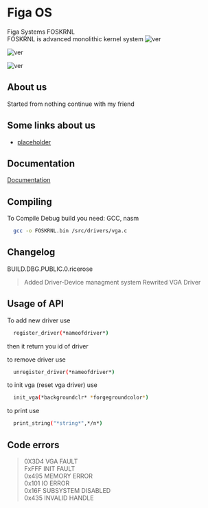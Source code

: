 
# Figa OS

Figa Systems FOSKRNL                                
FOSKRNL is advanced monolithic kernel system
 ![ver](https://img.shields.io/badge/version-debug-debug?style=flat-square&logo=whitesource
)

![ver](https://img.shields.io/badge/Intel-Support-Support?style=flat-square&logo=intel&logoColor=black&labelColor=blue
)

![ver](https://img.shields.io/badge/Compile-unsuccessful-unsuccessful?style=flat-square&logoColor=white&labelColor=yellow&color=red
)


## About us

Started from nothing continue with my friend




## Some links about us

 - [placeholder](placeholder)

## Documentation

[Documentation](https://linktodocumentation)


## Compiling

To Compile Debug build you need: GCC, nasm

```bash
  gcc -o FOSKRNL.bin /src/drivers/vga.c
```


## Changelog
BUILD.DBG.PUBLIC.0.ricerose
>Added Driver-Device managment system
>Rewrited VGA Driver
## Usage of API
To add new driver use 
```bash
  register_driver(*nameofdriver*)
```
then it return you id of driver


to remove driver use 
```bash
  unregister_driver(*nameofdriver*)
```
to init vga (reset vga driver) use
```bash
  init_vga(*backgroundclr* *forgegroundcolor*)
```

to print use 
```bash
  print_string("*string*",*/n*)
```

## Code errors
>0X3D4 VGA FAULT   
>FxFFF INIT FAULT   
>0x495 MEMORY ERROR   
>0x101 IO ERROR   
>0x16F SUBSYSTEM DISABLED   
>0x435 INVALID HANDLE     
         
